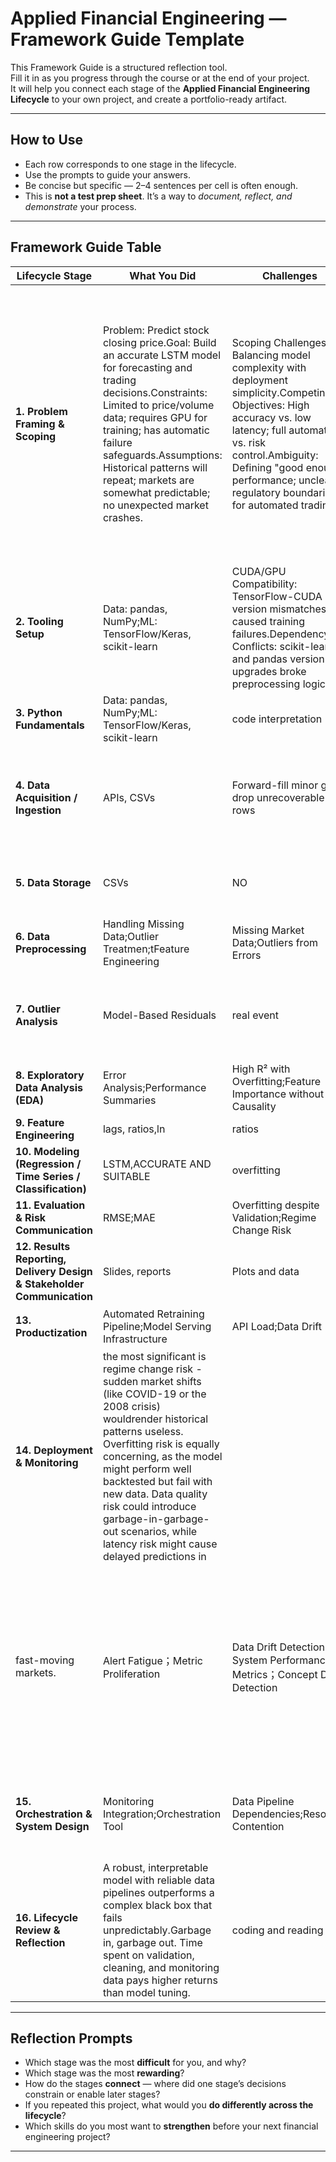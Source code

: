 # Applied Financial Engineering — Framework Guide Template

This Framework Guide is a structured reflection tool.  
Fill it in as you progress through the course or at the end of your project.  
It will help you connect each stage of the **Applied Financial Engineering Lifecycle** to your own project, and create a portfolio-ready artifact.

---

## How to Use
- Each row corresponds to one stage in the lifecycle.  
- Use the prompts to guide your answers.  
- Be concise but specific — 2–4 sentences per cell is often enough.  
- This is **not a test prep sheet**. It’s a way to *document, reflect, and demonstrate* your process.

---

## Framework Guide Table

| Lifecycle Stage | What You Did | Challenges | Solutions / Decisions | Future Improvements |
|-----------------|--------------|------------|-----------------------|---------------------|
| **1. Problem Framing & Scoping** | Problem: Predict stock closing price.Goal: Build an accurate LSTM model for forecasting and trading decisions.Constraints: Limited to price/volume data; requires GPU for training; has automatic failure safeguards.Assumptions: Historical patterns will repeat; markets are somewhat predictable; no unexpected market crashes. | Scoping Challenges: Balancing model complexity with deployment simplicity.Competing Objectives: High accuracy vs. low latency; full automation vs. risk control.Ambiguity: Defining "good enough" performance; unclear regulatory boundaries for automated trading. | Resolved Scope: Prioritized core prediction pipeline first (data→model→prediction), deferred advanced features like real-time execution.Defined Success Metrics: Primary: Directional accuracy >55% (beats random);Secondary: RMSE <30% of price volatility;Guardrail: Auto-rollback if accuracy drops >20% from baseline| Anchor to Business Value: Define success as "percentage of models generating alpha" not just accuracy metrics.Phase Objectives: Split into "MVP (minimum viable prediction)" and "V2 (live trading integration)".Constraint Mapping: Explicitly link technical limits (e.g., GPU memory) to max model size/sequence length.Uncertainty Budget: Quantify acceptable error margins for different market regimes upfront.|
| **2. Tooling Setup** | Data: pandas, NumPy;ML: TensorFlow/Keras, scikit-learn | CUDA/GPU Compatibility: TensorFlow-CUDA version mismatches caused training failures.Dependency Conflicts: scikit-learn and pandas version upgrades broke preprocessing logic. | Standardized Environment;Resource Optimization;Automated Dependency Management | Data validation and preprocessing pipelines.Prediction generation and report delivery.Alerting for system failures/data anomalies|
| **3. Python Fundamentals** |Data: pandas, NumPy;ML: TensorFlow/Keras, scikit-learn | code interpretation | code reviews, practice| coding,reading |
| **4. Data Acquisition / Ingestion** | APIs, CSVs | Forward-fill minor gaps, drop unrecoverable rows| Cleaning: Forward-fill minor gaps, drop unrecoverable rows.Feature engineering: returns, volatility markers, volume trends.Scaling: StandardScaler fitted incrementally | robustness, automation |
| **5. Data Storage** | CSVs | NO | Separated data ingestion, preprocessing, training, and inference into discrete, reusable modules. | parquet. |
| **6. Data Preprocessing** | Handling Missing Data;Outlier Treatmen;tFeature Engineering | Missing Market Data;Outliers from Errors | Forward-fill for prices;Cap values at ±3σ | Dynamic Outlier Handling;Smarter Imputation |
| **7. Outlier Analysis** | Model-Based Residuals | real event | Outlier Handling Rules:Data is provably erroneous;Cap Outliers:Extreme but plausible values;Keep Outliers:Rare market events | Incorporate market regime detection |
| **8. Exploratory Data Analysis (EDA)** | Error Analysis;Performance Summaries | High R² with Overfitting;Feature Importance without Causality | Distribution Comparison | Lead-Lag Cross-Correlation;Non-Linear Relationship Check |
| **9. Feature Engineering** | lags, ratios,ln | ratios | RMSE | Macro-Sensitive Indicators |
| **10. Modeling (Regression / Time Series / Classification)** | LSTM,ACCURATE AND SUITABLE | overfitting | Baseline Establishment;Final Selection Criteria | RANDOM FOREST |
| **11. Evaluation & Risk Communication** | RMSE;MAE | Overfitting despite Validation;Regime Change Risk | Scenario-Based Reporting | Regime-Specific Testing;Monte Carlo Stress Testing |
| **12. Results Reporting, Delivery Design & Stakeholder Communication** | Slides, reports | Plots and data | slides | NO |
| **13. Productization** | Automated Retraining Pipeline;Model Serving Infrastructure | API Load;Data Drift | Idempotent Pipelines；Model Performance Guardrails | NO |
| **14. Deployment & Monitoring** | the most significant is regime change risk - sudden market shifts (like COVID-19 or the 2008 crisis) wouldrender historical patterns useless. Overfitting risk is equally concerning, as the model might perform well backtested but fail with new data. Data quality risk could introduce garbage-in-garbage-out scenarios, while latency risk might cause delayed predictions in
fast-moving markets. | Alert Fatigue；Metric Proliferation | Data Drift Detection；System Performance Metrics；Concept Drift Detection | Data Layer: Monitor feature distributions, missing data rates, and sudden statistical shifts in inputdata. Model Layer: Track prediction drift, accuracy metrics degradation, and feature importance changes. System Layer: Watch latency, throughput, error rates, and resource utilization. Business Layer: Monitor P&L impact, win rates, Sharpe ratio, and maximum drawdowns. |
| **15. Orchestration & System Design** | Monitoring Integration;Orchestration Tool | Data Pipeline Dependencies;Resource Contention | Simplified complex dependencies by breaking large tasks into smaller, parallelizable units | Centralize feature computation and storage to ensure consistency between training and inference, reducing drift and duplication. |
| **16. Lifecycle Review & Reflection** | A robust, interpretable model with reliable data pipelines outperforms a complex black box that fails unpredictably.Garbage in, garbage out. Time spent on validation, cleaning, and monitoring data pays higher returns than model tuning. | coding and reading | Strictly separated training, validation, and test sets by time to avoid lookahead bias and better simulate real-world performance. | Integrate MLflow for experiment tracking, Kubeflow for orchestration, and Grafana for monitoring from day one.Design models to output prediction intervals (e.g., Bayesian methods) rather than point estimates. |

---

## Reflection Prompts

- Which stage was the most **difficult** for you, and why?  
- Which stage was the most **rewarding**?  
- How do the stages **connect** — where did one stage’s decisions constrain or enable later stages?  
- If you repeated this project, what would you **do differently across the lifecycle**?  
- Which skills do you most want to **strengthen** before your next financial engineering project?  

---
